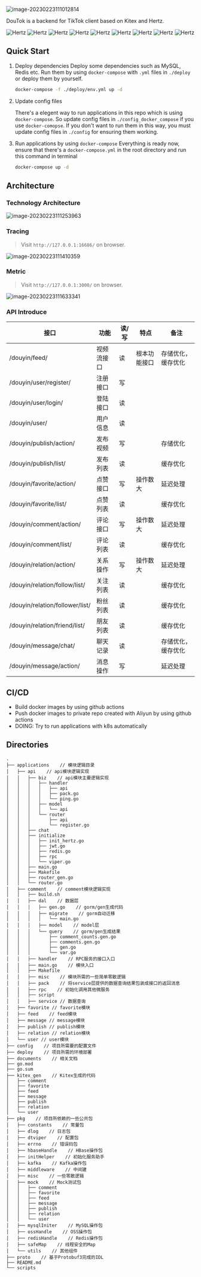![image-20230223111012814](./documents/imgs/banner.jpeg)

DouTok is a backend for TikTok client based on Kitex and Hertz.

![Hertz](https://img.shields.io/static/v1?label=Golang&message=1.18&color=brightgreen&style=plastic&logo=go) ![Hertz](https://img.shields.io/static/v1?label=Hertz&message=using&color=green&style=plastic&logo=go) ![Hertz](https://img.shields.io/static/v1?label=Kitex&message=using&color=yellowgreen&style=plastic&logo=go) ![Hertz](https://img.shields.io/static/v1?label=gorm/gen&message=using&color=yellow&style=plastic&logo=etcd) ![Hertz](https://img.shields.io/static/v1?label=etcd&message=3.4&color=orange&style=plastic&logo=etcd) ![Hertz](https://img.shields.io/static/v1?label=MySQL&message=8.0&color=red&style=plastic&logo=mysql) ![Hertz](https://img.shields.io/static/v1?label=Redis&message=7.0&color=blue&style=plastic&logo=redis) ![Hertz](https://img.shields.io/static/v1?label=HBase&message=2.1.3&color=blueviolet&style=plastic&logo=ApacheHadoop) ![Hertz](https://img.shields.io/static/v1?label=kafka&message=Tencent&color=ff69b4&style=plastic&logo=ApacheKafka)

## Quick Start

1. Deploy dependencies
   Deploy some dependencies such as MySQL, Redis etc. Run them by using `docker-compose` with `.yml` files in `./deploy` or deploy them by yourself.

   ```sh
   docker-compose -f ./deploy/env.yml up -d
   ```

2. Update config files

   There's a elegent way to run applications in this repo which is using `docker-compose`. So update config files in `./config_docker_compose` if you use `docker-comopse`. If you don't want to run them in this way, you must update config files in `./config` for ensuring them working.

3. Run applications by using `docker-compose`
   Everything is ready now, ensure that there's a `docker-compose.yml` in the root directory and run this command in terminal

   ```sh
   docker-compose up -d
   ```

## Architecture

### Technology Architecture

![image-20230223111253963](https://baize-blog-images.oss-cn-shanghai.aliyuncs.com/img/image-20230223111253963.png)

### Tracing

> Visit `http://127.0.0.1:16686/` on browser.

![image-20230223111410359](https://baize-blog-images.oss-cn-shanghai.aliyuncs.com/img/image-20230223111410359.png)

### Metric

> Visit `http://127.0.0.1:3000/` on browser.

![image-20230223111633341](https://baize-blog-images.oss-cn-shanghai.aliyuncs.com/img/image-20230223111633341.png)

### API Introduce

| 接口                            | 功能       | 读/写 | 特点         | 备注               |
| ------------------------------- | ---------- | ----- | ------------ | ------------------ |
| /douyin/feed/                   | 视频流接口 | 读    | 根本功能接口 | 存储优化，缓存优化 |
| /douyin/user/register/          | 注册接口   | 写    |              |                    |
| /douyin/user/login/             | 登陆接口   | 读    |              |                    |
| /douyin/user/                   | 用户信息   | 读    |              |                    |
| /douyin/publish/action/         | 发布视频   | 写    |              | 存储优化           |
| /douyin/publish/list/           | 发布列表   | 读    |              | 缓存优化           |
| /douyin/favorite/action/        | 点赞接口   | 写    | 操作数大     | 延迟处理           |
| /douyin/favorite/list/          | 点赞列表   | 读    |              | 缓存优化           |
| /douyin/comment/action/         | 评论接口   | 写    | 操作数大     | 延迟处理           |
| /douyin/comment/list/           | 评论列表   | 读    |              | 缓存优化           |
| /douyin/relation/action/        | 关系操作   | 写    | 操作数大     | 延迟处理           |
| /douyin/relation/follow/list/   | 关注列表   | 读    |              | 缓存优化           |
| /douyin/relation/follower/list/ | 粉丝列表   | 读    |              | 缓存优化           |
| /douyin/relation/friend/list/   | 朋友列表   | 读    |              | 缓存优化           |
| /douyin/message/chat/           | 聊天记录   | 读    |              | 存储优化，缓存优化 |
| /douyin/message/action/         | 消息操作   | 写    |              | 延迟处理           |

## CI/CD

- Build docker images by using github actions
- Push docker images to private repo created with Aliyun by using github actions
- DOING: Try to run applications with k8s automatically

## Directories

```tree
.
├── applications    // 模块逻辑目录
│   ├── api    // api模块逻辑实现                        
│   │   ├── biz    // api模块主要逻辑实现
│   │   │   ├── handler
│   │   │   │   ├── api
│   │   │   │   ├── pack.go
│   │   │   │   └── ping.go
│   │   │   ├── model
│   │   │   │   └── api
│   │   │   └── router
│   │   │       ├── api
│   │   │       └── register.go
│   │   ├── chat
│   │   ├── initialize
│   │   │   ├── init_hertz.go
│   │   │   ├── jwt.go
│   │   │   ├── redis.go
│   │   │   ├── rpc
│   │   │   └── viper.go
│   │   ├── main.go
│   │   ├── Makefile
│   │   ├── router_gen.go
│   │   └── router.go
│   ├── comment    // comment模块逻辑实现
│   │   ├── build.sh
│   │   ├── dal    // 数据层
│   │   │   ├── gen.go    // gorm/gen生成代码
│   │   │   ├── migrate    // gorm自动迁移
│   │   │   │   └── main.go
│   │   │   ├── model    // model层
│   │   │   └── query    // gorm/gen生成结果
│   │   │       ├── comment_counts.gen.go
│   │   │       ├── comments.gen.go
│   │   │       ├── gen.go
│   │   │       └── var.go
│   │   ├── handler    // RPC服务的接口入口
│   │   ├── main.go    // 模块入口
│   │   ├── Makefile
│   │   ├── misc    // 模块所需的一些简单零散逻辑
│   │   ├── pack    // 将service层提供的数据查询结果包装成接口的返回消息
│   │   ├── rpc    // 初始化调用其他微服务
│   │   ├── script
│   │   ├── service // 数据查询
│   ├── favorite // favorite模块
│   ├── feed    // feed模块
│   ├── message // message模块
│   ├── publish // publish模块
│   ├── relation // relation模块
│   └── user // user模块
├── config    // 项目所需要的配置文件
├── deploy    // 项目所需的环境部署
├── documents    // 相关文档
├── go.mod
├── go.sum
├── kitex_gen    // Kitex生成的代码
│   ├── comment
│   ├── favorite
│   ├── feed
│   ├── message
│   ├── publish
│   ├── relation
│   └── user
├── pkg    // 项目所依赖的一些公共包
│   ├── constants    // 常量包
│   ├── dlog    // 日志包
│   ├── dtviper    // 配置包
│   ├── errno    // 错误码包
│   ├── hbaseHandle    // HBase操作包
│   ├── initHelper    // 初始化服务助手
│   ├── kafka    // Kafka操作包
│   ├── middleware    // 中间建
│   ├── misc    // 一些零散逻辑
│   ├── mock    // Mock测试包
│   │   ├── comment
│   │   ├── favorite
│   │   ├── feed
│   │   ├── message
│   │   ├── publish
│   │   ├── relation
│   │   └── user
│   ├── mysqlIniter    // MySQL操作包
│   ├── ossHandle    // OSS操作包
│   ├── redisHandle    // Redis操作包
│   ├── safeMap    // 线程安全的Map
│   └── utils    // 其他组件
├── proto    // 基于Protobuf3完成的IDL
├── README.md
└── scripts
```
